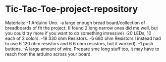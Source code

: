 # Tic-Tac-Toe-project-repository


Materials:
-1 Arduino Uno.
-a large enough bread board/collection of breadboards of fit the project. (I found 2 long narrow ones did me well, but you could try more if you want to do something imressive)
-20 LEDs, 10 each of 2 colors.
-19 330 ohm Resistors.
-6 680 ohm Resistors I instead had to use 6 120 ohm resistors and 6 6 ohm resistors, but it worked).
-1 push buttons.
-A large amount of wire. Prepare sme long stuff too, it may have to reach from the arduino across your board.
